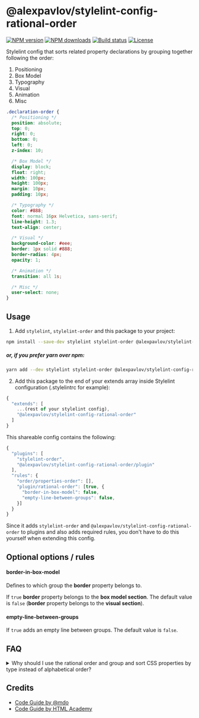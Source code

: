 # @alexpavlov/stylelint-config-rational-order

[![NPM version][version-img]][npm-url]
[![NPM downloads][downloads-img]][npm-url]
[![Build status][ci-img]][ci-url]
[![License][l-img]][l-url]

Stylelint config that sorts related property declarations by grouping together following the order:

1.  Positioning
2.  Box Model
3.  Typography
4.  Visual
5.  Animation
6.  Misc

```css
.declaration-order {
  /* Positioning */
  position: absolute;
  top: 0;
  right: 0;
  bottom: 0;
  left: 0;
  z-index: 10;

  /* Box Model */
  display: block;
  float: right;
  width: 100px;
  height: 100px;
  margin: 10px;
  padding: 10px;

  /* Typography */
  color: #888;
  font: normal 16px Helvetica, sans-serif;
  line-height: 1.3;
  text-align: center;

  /* Visual */
  background-color: #eee;
  border: 1px solid #888;
  border-radius: 4px;
  opacity: 1;

  /* Animation */
  transition: all 1s;

  /* Misc */
  user-select: none;
}
```

## Usage

1.  Add `stylelint`, `stylelint-order` and this package to your project:

```bash
npm install --save-dev stylelint stylelint-order @alexpavlov/stylelint-config-rational-order
```

##### or, if you prefer yarn over npm:

```bash
yarn add --dev stylelint stylelint-order @alexpavlov/stylelint-config-rational-order
```

2.  Add this package to the end of your extends array inside Stylelint
    configuration (.stylelintrc for example):

```javascript
{
  "extends": [
    ...(rest of your stylelint config),
    "@alexpavlov/stylelint-config-rational-order"
  ]
}
```

This shareable config contains the following:
```javascript
{
  "plugins": [
    "stylelint-order",
    "@alexpavlov/stylelint-config-rational-order/plugin"
  ],
  "rules": {
    "order/properties-order": [],
    "plugin/rational-order": [true, {
      "border-in-box-model": false,
      "empty-line-between-groups": false,
    }]
  }
}
```

Since it adds `stylelint-order` and `@alexpavlov/stylelint-config-rational-order` to plugins and also adds required rules, you don't have to do this yourself when extending this config.


## Optional options / rules

#### border-in-box-model

Defines to which group the **border** property belongs to.

If `true` **border** property belongs to the **box model section**.
The default value is `false` (**border** property belongs to the **visual section**).


#### empty-line-between-groups

If `true` adds an empty line between groups. The default value is `false`.

## FAQ

<details>
  <summary>Why should I use the rational order and group and sort CSS properties by type instead of alphabetical order?</summary>

  The pros and cons of both ways in detail:

* [Happy Potter and the Order of CSS](https://dev.to/thekashey/happy-potter-and-the-order-of-css-5ec)
* [“Outside In” — Ordering CSS Properties by Importance](https://webdesign.tutsplus.com/articles/outside-in-ordering-css-properties-by-importance--cms-21685)
</details>

## Credits

* [Code Guide by @mdo](http://codeguide.co/)
* [Code Guide by HTML Academy](https://github.com/htmlacademy/codeguide)


[npm-url]: https://www.npmjs.com/package/@alexpavlov/stylelint-config-rational-order
[downloads-img]: https://img.shields.io/npm/dt/@alexpavlov/stylelint-config-rational-order?style=flat-square
[version-img]: https://img.shields.io/npm/v/@alexpavlov/stylelint-config-rational-order?style=flat-square
[ci-url]: https://travis-ci.org/@alexpavlov/stylelint-config-rational-order
[ci-img]: https://img.shields.io/travis/@alexpavlov/stylelint-config-rational-order.svg?style=flat-square
[l-url]: https://www.npmjs.com/package/@alexpavlov/stylelint-config-rational-order
[l-img]: https://img.shields.io/npm/l/@alexpavlov/stylelint-config-rational-order.svg?style=flat-square
